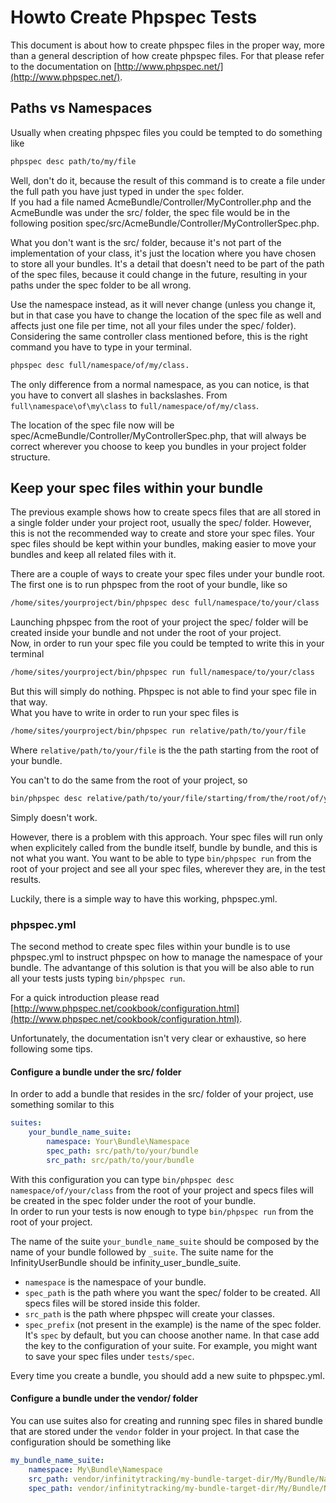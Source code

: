 # Howto Create Phpspec Tests

This document is about how to create phpspec files in the proper way, more than a general description of how create phpspec files.
For that please refer to the documentation on [http://www.phpspec.net/](http://www.phpspec.net/).

## Paths vs Namespaces
Usually when creating phpspec files you could be tempted to do something like

```sh
phpspec desc path/to/my/file
```

Well, don't do it, because the result of this command is to create a file under the full path you have just typed in under the `spec` folder.   
If you had a file named AcmeBundle/Controller/MyController.php and the AcmeBundle was under the src/ folder, the spec file would be in the following position  spec/src/AcmeBundle/Controller/MyControllerSpec.php.

What you don't want is the src/ folder, because it's not part of the implementation of your class, it's just the location where you have chosen to store all your bundles. It's a detail that doesn't need to be part of the path of the spec files, because it could change in the future, resulting in your paths under the spec folder to be all wrong.

Use the namespace instead, as it will never change (unless you change it, but in that case you have to change the location of the spec file as well and affects just one file per time, not all your files under the spec/ folder).   
Considering the same controller class mentioned before, this is the right command you have to type in your terminal.

```sh
phpspec desc full/namespace/of/my/class.
```

The only difference from a normal namespace, as you can notice, is that you have to convert all slashes in backslashes.
From `full\namespace\of\my\class` to `full/namespace/of/my/class`.

The location of the spec file now will be spec/AcmeBundle/Controller/MyControllerSpec.php, that will always be correct wherever you choose to keep you bundles in your project folder structure.

## Keep your spec files within your bundle
The previous example shows how to create specs files that are all stored in a single folder under your project root, usually the spec/ folder. However, this is not the recommended way to create and store your spec files.
Your spec files should be kept within your bundles, making easier to move your bundles and keep all related files with it.

There are a couple of ways to create your spec files under your bundle root.  
The first one is to run phpspec from the root of your bundle, like so

```sh
/home/sites/yourproject/bin/phpspec desc full/namespace/to/your/class
```

Launching phpspec from the root of your project the spec/ folder will be created inside your bundle and not under the root of your project.  
Now, in order to run your spec file you could be tempted to write this in your terminal

```sh
/home/sites/yourproject/bin/phpspec run full/namespace/to/your/class
```

But this will simply do nothing. Phpspec is not able to find your spec file in that way.  
What you have to write in order to run your spec files is

```sh
/home/sites/yourproject/bin/phpspec run relative/path/to/your/file
```

Where `relative/path/to/your/file` is the the path starting from the root of your bundle.

You can't to do the same from the root of your project, so

```sh
bin/phpspec desc relative/path/to/your/file/starting/from/the/root/of/your/project
```

Simply doesn't work.

However, there is a problem with this approach. Your spec files will run only when explicitely called from the bundle itself, bundle by bundle, and this is not what you want. You want to be able to type `bin/phpspec run` from the root of your project and see all your spec files, wherever they are, in the test results.

Luckily, there is a simple way to have this working, phpspec.yml.

### phpspec.yml
The second method to create spec files within your bundle is to use phpspec.yml to instruct phpspec on how to manage the namespace of your bundle. The advantange of this solution is that you will be also able to run all your tests justs typing `bin/phpspec run`.

For a quick introduction please read [http://www.phpspec.net/cookbook/configuration.html](http://www.phpspec.net/cookbook/configuration.html).

Unfortunately, the documentation isn't very clear or exhaustive, so here following some tips.

#### Configure a bundle under the src/ folder
In order to add a bundle that resides in the src/ folder of your project, use something somilar to this

```yaml
suites:
    your_bundle_name_suite:
        namespace: Your\Bundle\Namespace
        spec_path: src/path/to/your/bundle
        src_path: src/path/to/your/bundle
```

With this configuration you can type `bin/phpspec desc  namespace/of/your/class` from the root of your project and specs files will be created in the spec folder under the root of your bundle.  
In order to run your tests is now enough to type `bin/phpspec run` from the root of your project.

The name of the suite `your_bundle_name_suite` should be composed by the name of your bundle followed by `_suite`. The suite name for the InfinityUserBundle should be infinity_user_bundle_suite.

* `namespace`  is the namespace of your bundle.
* `spec_path` is the path where you want the spec/ folder to be created. All specs files will be stored inside this folder.
* `src_path` is the path where phpspec will create your classes.
* `spec_prefix` (not present in the example) is the name of the spec folder. It's `spec` by default, but you can choose another name. In that case add the key to the configuration of your suite. For example, you might want to save your spec files under `tests/spec`.

Every time you create a bundle, you should add a new suite to phpspec.yml.

#### Configure a bundle under the vendor/ folder
You can use suites also for creating and running spec files in shared bundle that are stored under the `vendor` folder in your project. In that case the configuration should be something like

```yaml
my_bundle_name_suite:
    namespace: My\Bundle\Namespace
    src_path: vendor/infinitytracking/my-bundle-target-dir/My/Bundle/Namespace
    spec_path: vendor/infinitytracking/my-bundle-target-dir/My/Bundle/Namespace
```
